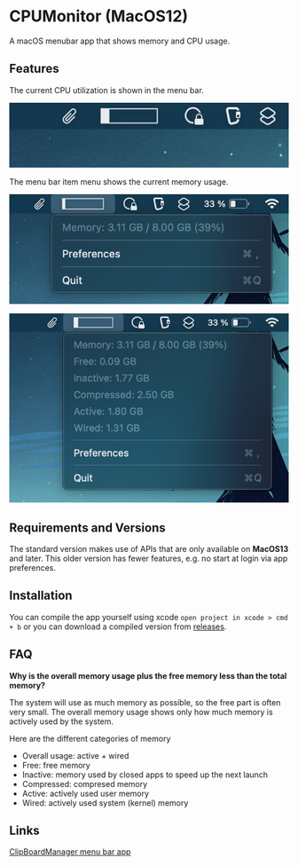 # CPUMonitor (MacOS12)
A macOS menubar app that shows memory and CPU usage.

## Features
The current CPU utilization is shown in the menu bar.

![MenuItem](./screenshots/MenuItem.png)

The menu bar item menu shows the current memory usage.

![Mem](./screenshots/Mem.png)

![Mem2](./screenshots/Mem2.png)

## Requirements and Versions
The standard version makes use of APIs that are only available on **MacOS13** and later. This older version has fewer features, e.g. no start at login via app preferences.

## Installation
You can compile the app yourself using xcode `open project in xcode > cmd + b` or you can download a compiled version from [releases](https://github.com/Lennard599/CPUMonitor/releases).

## FAQ

**Why is the overall memory usage plus the free memory less than the total memory?**

The system will use as much memory as possible, so the free part is often very small. The overall memory usage shows only how much memory is actively used by the system.

Here are the different categories of memory
- Overall usage: active + wired
- Free: free memory
- Inactive: memory used by closed apps to speed up the next launch
- Compressed: compresed memory
- Active: actively used user memory
- Wired: actively used system (kernel) memory

## Links
[ClipBoardManager menu bar app](https://github.com/Lennard599/ClipBoardManager)